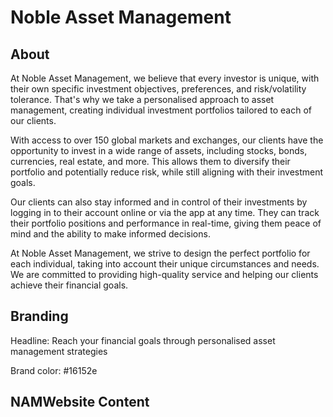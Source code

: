 # Noble Asset Management

## About

At Noble Asset Management, we believe that every investor is unique, with their own specific investment objectives, preferences, and risk/volatility tolerance. That's why we take a personalised approach to asset management, creating individual investment portfolios tailored to each of our clients.

With access to over 150 global markets and exchanges, our clients have the opportunity to invest in a wide range of assets, including stocks, bonds, currencies, real estate, and more. This allows them to diversify their portfolio and potentially reduce risk, while still aligning with their investment goals.

Our clients can also stay informed and in control of their investments by logging in to their account online or via the app at any time. They can track their portfolio positions and performance in real-time, giving them peace of mind and the ability to make informed decisions.

At Noble Asset Management, we strive to design the perfect portfolio for each individual, taking into account their unique circumstances and needs. We are committed to providing high-quality service and helping our clients achieve their financial goals.

## Branding

Headline: Reach your financial goals through personalised asset management strategies

Brand color: #16152e

## NAMWebsite Content
